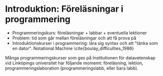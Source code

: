 # Introduktion: Föreläsningar i programmering

- Programmeringskurs: föreläsningar + labbar + eventuella lektioner
- Problem: tid som går mellan föreläsningar och att få prova på
- Introduktionskurser i programmering: lära sig syntax och att "tänka som en dator". Notational Machine \cite{boulay_difficulties_1986}

Många programmeringskurser som ges på Institutionen för datavetenskap vid Linköpings universitet har följande momemt: föreläsning, lektion, programmeringslaboration (programmeringslabb, eller bara labb).
